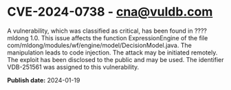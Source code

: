 # CVE-2024-0738 - cna@vuldb.com

A vulnerability, which was classified as critical, has been found in ???? mldong 1.0. This issue affects the function ExpressionEngine of the file com/mldong/modules/wf/engine/model/DecisionModel.java. The manipulation leads to code injection. The attack may be initiated remotely. The exploit has been disclosed to the public and may be used. The identifier VDB-251561 was assigned to this vulnerability.

**Publish date:** 2024-01-19
